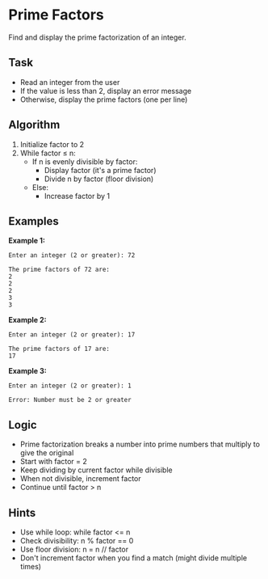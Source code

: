 # Prime Factors

Find and display the prime factorization of an integer.

## Task
- Read an integer from the user
- If the value is less than 2, display an error message
- Otherwise, display the prime factors (one per line)

## Algorithm
1. Initialize factor to 2
2. While factor ≤ n:
   - If n is evenly divisible by factor:
     - Display factor (it's a prime factor)
     - Divide n by factor (floor division)
   - Else:
     - Increase factor by 1

## Examples
**Example 1:**
```
Enter an integer (2 or greater): 72
```
```
The prime factors of 72 are:
2
2
2
3
3
```

**Example 2:**
```
Enter an integer (2 or greater): 17
```
```
The prime factors of 17 are:
17
```

**Example 3:**
```
Enter an integer (2 or greater): 1
```
```
Error: Number must be 2 or greater
```

## Logic
- Prime factorization breaks a number into prime numbers that multiply to give the original
- Start with factor = 2
- Keep dividing by current factor while divisible
- When not divisible, increment factor
- Continue until factor > n

## Hints
- Use while loop: while factor <= n
- Check divisibility: n % factor == 0
- Use floor division: n = n // factor
- Don't increment factor when you find a match (might divide multiple times)
